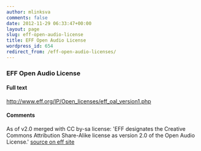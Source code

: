 ```yaml
---
author: mlinksva
comments: false
date: 2012-11-29 06:33:47+00:00
layout: page
slug: eff-open-audio-license
title: EFF Open Audio License
wordpress_id: 654
redirect_from: /eff-open-audio-licenses/
---
```


### EFF Open Audio License

#### Full text

http://www.eff.org/IP/Open_licenses/eff_oal_version1.php

#### Comments

As of v2.0 merged with CC by-sa license: 'EFF designates the Creative Commons Attribution Share-Alike license as version 2.0 of the Open Audio License.' [source on eff site](http://www.eff.org/IP/Open_licenses/eff_oal.php)

